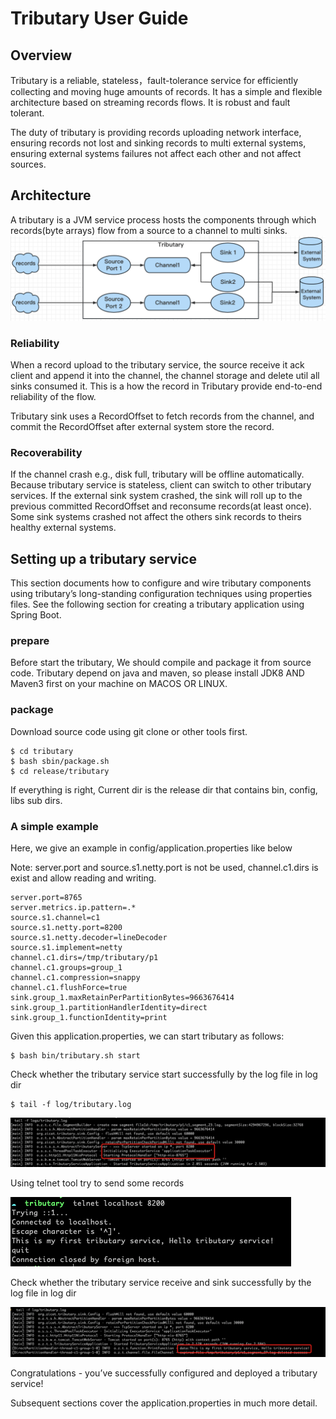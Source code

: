# Tributary User Guide

## Overview

Tributary is a reliable, stateless，fault-tolerance service for efficiently collecting and moving huge amounts of records.
It has a simple and flexible architecture based on streaming records flows. It is robust and fault tolerant.

The duty of tributary is providing records uploading network interface, ensuring records not lost 
and sinking records to multi external systems, ensuring external systems failures not affect each other and not affect sources.

## Architecture

A tributary is a JVM service process hosts the components through which records(byte arrays) flow from a source to a channel to multi sinks.
![image](picture/tributary.png)

### Reliability
When a record upload to the tributary service, the source receive it ack client and append it into the channel, the channel storage and delete util all sinks consumed it. 
This is a how the record in Tributary provide end-to-end reliability of the flow.

Tributary sink uses a RecordOffset to fetch records from the channel, and commit the RecordOffset after external system store the record.

### Recoverability
If the channel crash e.g., disk full, tributary will be offline automatically. Because tributary service is stateless, client can switch to other tributary services.
If the external sink system crashed, the sink will roll up to the previous committed RecordOffset and reconsume records(at least once). 
Some sink systems crashed not affect the others sink records to theirs healthy external systems.

## Setting up a tributary service
This section documents how to configure and wire tributary components using tributary’s long-standing configuration techniques using properties files. 
See the following section for creating a tributary application using Spring Boot.

### prepare
Before start the tributary, We should compile and package it from source code.
Tributary depend on java and maven, so please install JDK8 AND Maven3 first on your machine on MACOS OR LINUX.

### package

Download source code using git clone or other tools first.
```shell
$ cd tributary
$ bash sbin/package.sh
$ cd release/tributary  
``` 
If everything is right, Current dir is the release dir that contains bin, config, libs sub dirs.

### A simple example
Here, we give an example in config/application.properties like below

Note: server.port and source.s1.netty.port is not be used, channel.c1.dirs is exist and allow reading and writing.
```properties
server.port=8765
server.metrics.ip.pattern=.*
source.s1.channel=c1
source.s1.netty.port=8200
source.s1.netty.decoder=lineDecoder
source.s1.implement=netty
channel.c1.dirs=/tmp/tributary/p1
channel.c1.groups=group_1
channel.c1.compression=snappy
channel.c1.flushForce=true
sink.group_1.maxRetainPerPartitionBytes=9663676414
sink.group_1.partitionHandlerIdentity=direct
sink.group_1.functionIdentity=print
```

Given this application.properties, we can start tributary as follows:
```shell
$ bash bin/tributary.sh start
```

Check whether the tributary service start successfully by the log file in log dir
```shell
$ tail -f log/tributary.log
```

![image](picture/start_success_log.png)

Using telnet tool try to send some records

![image](picture/telnet_client.png)

Check whether the tributary service receive and sink successfully by the log file in log dir

![image](picture/receive_success_log.png)

Congratulations - you’ve successfully configured and deployed a tributary service! 

Subsequent sections cover the application.properties in much more detail.